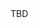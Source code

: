 <html>
  <head>
    <title>comp3121</title>
    <script type="text/javascript">
      var queryString = window.location.search.slice(1);
      // if qurey string exists
      if(qureyString) {
      qString = queryString.split('q=')[1].split('&')[0];
      alert(qString);
      }
    </script>
  </head>
  
  <body>
  TBD
  </body>
</html>
